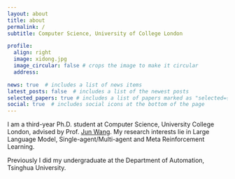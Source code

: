 ```yaml
---
layout: about
title: about
permalink: /
subtitle: Computer Science, University of College London

profile:
  align: right
  image: xidong.jpg
  image_circular: false # crops the image to make it circular
  address: 

news: true  # includes a list of news items
latest_posts: false  # includes a list of the newest posts
selected_papers: true # includes a list of papers marked as "selected={true}"
social: true  # includes social icons at the bottom of the page
---
```


I am a third-year Ph.D. student at Computer Science, University College London, advised by Prof. [Jun Wang](http://www0.cs.ucl.ac.uk/staff/jun.wang/). My research interests lie in Large Language Model, Single-agent/Multi-agent and Meta Reinforcement Learning.

Previously I did my undergraduate at the Department of Automation, Tsinghua University.
